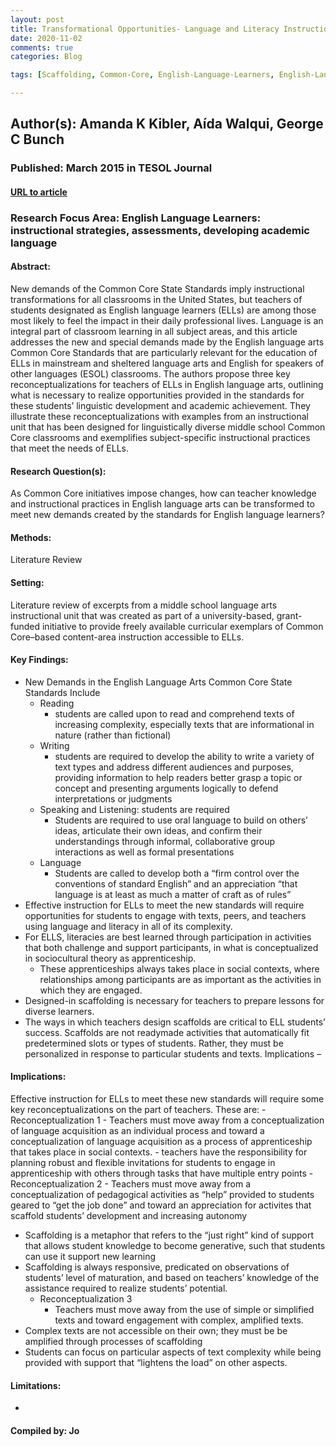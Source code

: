 ```yaml
---
layout: post
title: Transformational Opportunities- Language and Literacy Instruction for English Language Learners in the Common Core Era in the United States
date: 2020-11-02
comments: true
categories: Blog

tags: [Scaffolding, Common-Core, English-Language-Learners, English-Language-Arts-Standards, Minority-Students, Second-Language-Acquisition, Apprenticeship, Diverse-Groups-of-Students]

---
```


## Author(s): Amanda K Kibler, Aída Walqui, George C Bunch

### Published: March 2015 in TESOL Journal

#### [URL to article](http://eds.a.ebscohost.com.proxy.uchicago.edu/eds/pdfviewer/pdfviewer?vid=3&sid=ecec68df-1b4c-4fd9-a993-58efd39c577c%40sessionmgr4008)

### Research Focus Area: English Language Learners: instructional strategies, assessments, developing academic language

#### Abstract:
New demands of the Common Core State Standards imply instructional transformations for all classrooms in the United States, but teachers of students designated as English language learners (ELLs) are among those most likely to feel the impact in their daily professional lives. Language is an integral part of classroom learning in all subject areas, and this article addresses the new and special demands made by the English language arts Common Core Standards that are particularly relevant for the education of ELLs in mainstream and sheltered language arts and English for speakers of other languages (ESOL) classrooms. The authors propose three key reconceptualizations for teachers of ELLs in English language arts, outlining what is necessary to realize opportunities provided in the standards for these students’ linguistic development and academic achievement. They illustrate these reconceptualizations with examples from an instructional unit that has been designed for linguistically diverse middle school Common Core classrooms and exemplifies subject-specific instructional practices that meet the needs of ELLs.


#### Research Question(s):
As Common Core initiatives impose changes, how can teacher knowledge and instructional practices in English language arts can be transformed to meet new demands created by the standards for English language learners?


#### Methods:
Literature Review


#### Setting:
Literature review of excerpts from a middle school language arts instructional unit that was created as part of a university-based, grant-funded initiative to provide freely available curricular exemplars of Common Core–based content-area instruction accessible to ELLs.


#### Key Findings:

- New Demands in the English Language Arts Common Core State Standards Include
    - Reading
        - students are called upon to read and comprehend texts of increasing complexity, especially texts that are informational in nature (rather than fictional)
    - Writing
        - students are required to develop the ability to write a variety of text types and address different audiences and purposes, providing information to help readers better grasp a topic or concept and presenting arguments logically to defend interpretations or judgments
    - Speaking and Listening: students are required
        - Students are required to use oral language to build on others’ ideas, articulate their own ideas, and confirm their understandings through informal, collaborative group interactions as well as formal presentations
    - Language
        - Students are called to develop both a “firm control over the conventions of standard English” and an appreciation “that language is at least as much a matter of craft as of rules” 
- Effective instruction for ELLs to meet the new standards will require opportunities for students to engage with texts, peers, and teachers using language and literacy in all of its complexity.
- For ELLS, literacies are best learned through participation in activities that both challenge and support participants, in what is conceptualized in sociocultural theory as apprenticeship.
    - These apprenticeships always takes place in social contexts, where relationships among participants are as important as the activities in which they are engaged.
- Designed-in scaffolding is necessary for teachers to prepare lessons for diverse learners.  
- The ways in which teachers design scaffolds are critical to ELL students’ success. Scaffolds are not readymade activities that automatically fit predetermined slots or types of students. Rather, they must be personalized in response to particular students and texts. Implications –  


#### Implications:
Effective instruction for ELLs to meet these new standards will require some key reconceptualizations on the part of teachers. These are:
    - Reconceptualization 1
        - Teachers must move away from a conceptualization of language acquisition as an individual process and toward a conceptualization of language acquisition as a process of apprenticeship that takes place in social contexts. 
        - teachers have the responsibility for planning robust and flexible invitations for students to engage in apprenticeship with others through tasks that have multiple entry points
    - Reconceptualization 2
        - Teachers must move away from a conceptualization of pedagogical activities as “help” provided to students geared to “get the job done” and toward an appreciation for activites that scaffold students’ development and increasing autonomy
- Scaffolding is a metaphor that refers to the “just right” kind of support that allows student knowledge to become generative, such that students can use it support new learning
- Scaffolding is always responsive, predicated on observations of students’ level of maturation, and based on teachers’ knowledge of the assistance required to realize students’ potential.
    - Reconceptualization 3
        - Teachers must move away from the use of simple or simplified texts and toward engagement with complex, amplified texts. 
- Complex texts are not accessible on their own; they must be be amplified through processes of scaffolding
- Students can focus on particular aspects of text complexity while being provided with support that “lightens the load” on other aspects.


#### Limitations:
-


#### Compiled by: Jo
